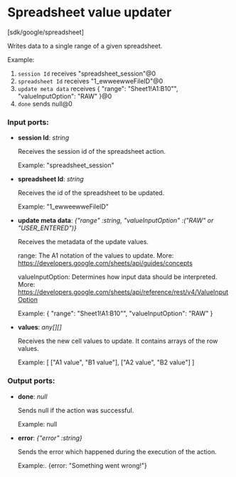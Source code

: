 # Spreadsheet value updater

[sdk/google/spreadsheet]

Writes data to a single range of  a given spreadsheet.

Example:
1. `session Id` receives "spreadsheet_session"@0 
2. `spreadsheet Id` receives "1_ewweewweFileID"@0
3. `update meta data` receives {
 "range": "Sheet1!A1:B10"",
 "valueInputOption": "RAW" 
}@0
4. `done` sends null@0 

### Input ports:

* __session Id__: _string_

    Receives the session id of the spreadsheet action.
    
    Example: 
    "spreadsheet_session"



* __spreadsheet Id__: _string_

    Receives the id of the spreadsheet to be updated.
    
    Example:
    "1_ewweewweFileID"



* __update meta data__: _{"range" :string, "valueInputOption" :("RAW" or "USER_ENTERED")}_

    Receives the metadata of the update values.
    
    range: The A1 notation of the values to update. More: 
    https://developers.google.com/sheets/api/guides/concepts
    
    valueInputOption: Determines how input data should be interpreted. More: https://developers.google.com/sheets/api/reference/rest/v4/ValueInputOption
    
    Example:
    {
     "range": "Sheet1!A1:B10"",
     "valueInputOption": "RAW" 
    }



* __values__: _any[][]_

    Receives the new cell values to update.
    It contains arrays of the row values.
    
    Example:
    [
      ["A1 value", "B1 value"],
      ["A2 value", "B2 value"]
    ]



### Output ports:

* __done__: _null_

    Sends null if the action was successful.
    
    Example:
    null



* __error__: _{"error" :string}_

    Sends the error which happened during the execution of the action.
    
    Example:.
    {error: "Something went wrong!"}




